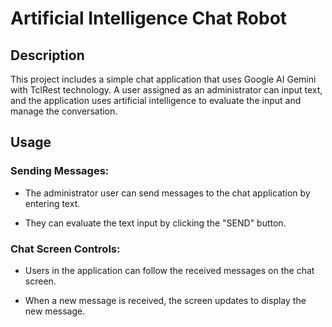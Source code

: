 # Artificial Intelligence Chat Robot

## Description
This project includes a simple chat application that uses Google AI Gemini with TclRest technology. A user assigned as an administrator can input text, and the application uses artificial intelligence to evaluate the input and manage the conversation.

## Usage
### Sending Messages:

- The administrator user can send messages to the chat application by entering text.

- They can evaluate the text input by clicking the "SEND" button.

### Chat Screen Controls:

- Users in the application can follow the received messages on the chat screen.

- When a new message is received, the screen updates to display the new message.
